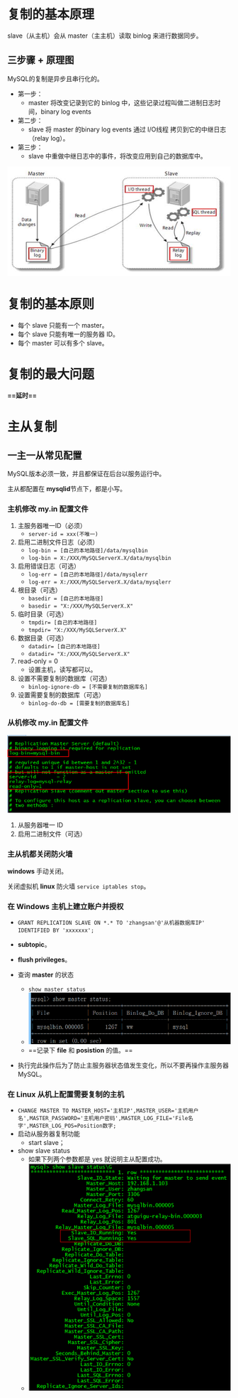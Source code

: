 # 复制的基本原理

slave（从主机）会从 master（主主机）读取 binlog 来进行数据同步。



## 三步骤 + 原理图

MySQL的复制是异步且串行化的。

- 第一步：
  - master 将改变记录到它的 binlog 中，这些记录过程叫做二进制日志时间，binary log events
- 第二步：
  - slave 将 master 的binary log events 通过 I/O线程 拷贝到它的中继日志（relay log）。
- 第三步：
  - slave 中重做中继日志中的事件，将改变应用到自己的数据库中。

![img](2021-12-06-MySQL主从复制.assets/358E0A63-47F3-4F03-AEF7-DC3E82954DD4.png)



# 复制的基本原则

- 每个 slave 只能有一个 master。
- 每个 slave 只能有唯一的服务器 ID。
- 每个 master 可以有多个 slave。



# 复制的最大问题

**==延时==**



# 主从复制



## 一主一从常见配置

MySQL版本必须一致，并且都保证在后台以服务运行中。

主从都配置在 **mysqlid**节点下，都是小写。



### 主机修改 my.in 配置文件

1. 主服务器唯一ID（必须）
   - `server-id = xxx(不唯一)`
2. 启用二进制文件日志（必须）
   - `log-bin = [自己的本地路径]/data/mysqlbin`
   - `log-bin = X:/XXX/MySQLServerX.X/data/mysqlbin`
3. 启用错误日志（可选）
   - `log-err = [自己的本地路径]/data/mysqlerr`
   - `log-err = X:/XXX/MySQLServerX.X/data/mysqlerr`
4. 根目录（可选）
   - `basedir = [自己的本地路径]`
   - `basedir = "X:/XXX/MySQLServerX.X"`
5. 临时目录（可选）
   - `tmpdir= [自己的本地路径]`
   - `tmpdir= "X:/XXX/MySQLServerX.X"`
6. 数据目录（可选）
   - `datadir= [自己的本地路径]`
   - `datadir= "X:/XXX/MySQLServerX.X"`
7. read-only = 0
   - 设置主机，读写都可以。
8. 设置不需要复制的数据库（可选）
   - `binlog-ignore-db = [不需要复制的数据库名]`
9. 设置需要复制的数据库（可选）
   - `binlog-do-db = [需要复制的数据库名]`



### 从机修改 my.in 配置文件

![img](2021-12-06-MySQL主从复制.assets/DDDE9E11-A83D-47E9-B592-4B3EE2271442.png)

1. 从服务器唯一 ID
2. 启用二进制文件（可选）



### 主从机都关闭防火墙

**windows** 手动关闭。

关闭虚拟机 **linux** 防火墙 `service iptables stop`。



### 在 Windows 主机上建立账户并授权

- `GRANT REPLICATION SLAVE ON *.* TO 'zhangsan'@'从机器数据库IP' IDENTIFIED BY 'xxxxxxx';`

- **subtopic**。

- **flush privileges**。

- 查询 **master** 的状态
  - `show master status`
  - ![img](2021-12-06-MySQL主从复制.assets/CF9227BF-AF6C-4EDE-8A39-EEB01A91ACCB.png)
  - ==记录下 **file** 和 **posistion** 的值。==

- 执行完此操作后为了防止主服务器状态值发生变化，所以不要再操作主服务器 MySQL。



### 在 Linux 从机上配置需要复制的主机

- `CHANGE MASTER TO MASTER_HOST='主机IP',MASTER_USER='主机用户名',MASTER_PASSWORD='主机用户密码',MASTER_LOG_FILE='File名字',MASTER_LOG_POS=Position数字;`
- 启动从服务器复制功能
  - start slave；
- show slave status
  - 如果下列两个参数都是 yes 就说明主从配置成功。
  - ![img](2021-12-06-MySQL主从复制.assets/64B98240-7301-438C-8178-FCF04B73934B.png)
